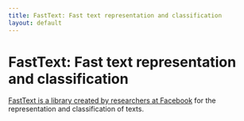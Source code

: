 ```yaml
---
title: FastText: Fast text representation and classification
layout: default
---
```


# FastText: Fast text representation and classification

[FastText is a library created by researchers at Facebook](https://github.com/facebookresearch/fastText) for the representation and classification of texts. 

